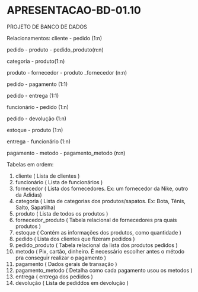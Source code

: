 # APRESENTACAO-BD-01.10
PROJETO DE BANCO DE DADOS

Relacionamentos:
cliente - pedido (1:n)

pedido - produto - pedido_produto(n:n)

categoria - produto(1:n)

produto - fornecedor - produto _fornecedor (n:n)

pedido - pagamento (1:1)

pedido - entrega (1:1)

funcionário - pedido (1:n)

pedido - devolução (1:n)

estoque - produto (1:n)

entrega - funcionário (1:n)

pagamento - metodo - pagamento_metodo (n:n)

Tabelas em ordem:
1. cliente
( Lista de clientes )
2. funcionário
( Lista de funcionários )
3. fornecedor
( Lista dos fornecedores. Ex: um fornecedor da Nike, outro da Adidas)
4. categoria
 ( Lista de categorias dos produtos/sapatos. Ex: Bota, Tênis, Salto, Sapatilha)
5. produto
( Lista de todos os produtos )
6. fornecedor_produto
( Tabela relacional de fornecedores pra quais produtos )
7. estoque
( Contém as informações dos produtos, como quantidade )
8. pedido
( Lista dos clientes que fizeram pedidos )
9. pedido_produto
( Tabela relacional da lista dos produtos pedidos )
10. metodo
( Pix, cartão, dinheiro. É necessário escolher antes o método pra conseguir realizar o pagamento )
11. pagamento
( Dados gerais de transação )
12. pagamento_metodo
( Detalha como cada pagamento usou os metodos )
13. entrega
( entrega dos pedidos )
14. devolução
( Lista de pediddos em devolução )

